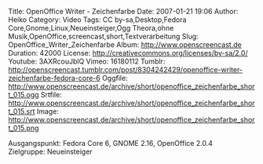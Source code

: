 Title: OpenOffice Writer - Zeichenfarbe
Date: 2007-01-21 19:06
Author: Heiko
Category: Video
Tags: CC by-sa,Desktop,Fedora Core,Gnome,Linux,Neueinsteiger,Ogg Theora,ohne Musik,OpenOffice,screencast,short,Textverarbeitung
Slug: OpenOffice_Writer_Zeichenfarbe
Album: http://www.openscreencast.de
Duration: 42000
License: http://creativecommons.org/licenses/by-sa/2.0/
Youtube: 3AXRcouJblQ
Vimeo: 16180112
Tumblr: http://openscreencast.tumblr.com/post/8304242429/openoffice-writer-zeichenfarbe-fedora-core-6
Oggfile: http://www.openscreencast.de/archive/short/openoffice_zeichenfarbe_short_015.ogg
Srtfile: http://www.openscreencast.de/archive/short/openoffice_zeichenfarbe_short_015.srt
Image: http://www.openscreencast.de/archive/short/openoffice_zeichenfarbe_short_015.png

Ausgangspunkt: Fedora Core 6, GNOME 2.16, OpenOffice 2.0.4  
Zielgruppe: Neueinsteiger  

